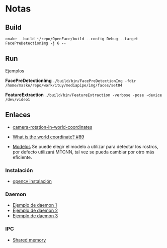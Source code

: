 # Notas

## Build

`cmake --build ~/repo/OpenFace/build --config Debug --target FacePreDetectionImg -j 6 --`

## Run

Ejemplos

**FacePreDetectionImg**
`./build/bin/FacePreDetectionImg -fdir /home/maske/repo/work/ituy/mediapipe/img/faces/set04`

**FeatureExtraction**
`./build/bin/FeatureExtraction -verbose -pose -device /dev/video1`

## Enlaces

- [camera-rotation-in-world-coordinates](https://blender.stackexchange.com/questions/134770/camera-rotation-in-world-coordinates)
- [What is the world coordinate? #89](https://github.com/TadasBaltrusaitis/OpenFace/issues/89)

- [Modelos](https://towardsdatascience.com/face-detection-models-which-to-use-and-why-d263e82c302c)
  Se puede elegir el modelo a utilizar para detectar los rostros, por defecto utilizará MTCNN, tal vez se pueda cambiar por otro más eficiente.

### Instalación

- [opencv instalación](https://docs.opencv.org/master/d7/d9f/tutorial_linux_install.html)

### Daemon

- [Ejemplo de daemon 1](https://github.com/jirihnidek/daemon)
- [Ejemplo de daemon 2](https://gist.github.com/alexdlaird/3100f8c7c96871c5b94e)
- [Ejemplo de daemon 3](https://gist.github.com/faberyx/b07d146e11efbad1643f3e8ba6f1a475)

### IPC

- [Shared memory](https://www.boost.org/doc/libs/1_77_0/doc/html/interprocess/sharedmemorybetweenprocesses.html)

